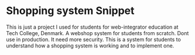 # Shopping system Snippet
This is just a project I used for students for web-integrator education at Tech College, Denmark. A webshop system for students from scratch. Dont use in production. It need more security. This is a system for students to understand how a shopping system is working and to implement one.
